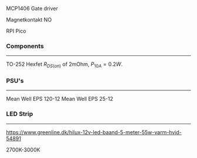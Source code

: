 MCP1406 Gate driver

Magnetkontakt NO

RPI Pico
### Components
---
TO-252 Hexfet
$R_{DS(on)}$ of 2mOhm, $P_{10A} = 0.2W$. 

### PSU's
---
Mean Well EPS 120-12
Mean Well EPS 25-12

### LED Strip
---
https://www.greenline.dk/hilux-12v-led-baand-5-meter-55w-varm-hvid-54891



2700K-3000K